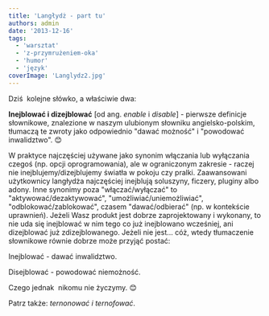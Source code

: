 ```yaml
---
title: 'Langłydż - part tu'
authors: admin
date: '2013-12-16'
tags:
  - 'warsztat'
  - 'z-przymrużeniem-oka'
  - 'humor'
  - 'język'
coverImage: 'Langlydz2.jpg'
---
```


Dziś  kolejne słówko, a właściwie dwa:

<!--truncate-->

**Inejblować i dizejblować** \[od ang. _enable_ i _disable_\] - pierwsze
definicje słownikowe, znalezione w naszym ulubionym słowniku angielsko-polskim,
tłumaczą te zwroty jako odpowiednio "dawać możność" i "powodować inwalidztwo".
😊

W praktyce najczęściej używane jako synonim włączania lub wyłączania czegoś (np.
opcji oprogramowania), ale w ograniczonym zakresie - raczej nie
inejblujemy/dizejblujemy światła w pokoju czy pralki. Zaawansowani użytkownicy
langłydża najczęściej inejblują soluszyny, ficzery, pluginy albo adony. Inne
synonimy poza "włączać/wyłączać" to "aktywować/dezaktywować",
"umożliwiać/uniemożliwiać", "odblokować/zablokować", czasem "dawać/odbierać"
(np. w kontekście uprawnień). Jeżeli Wasz produkt jest dobrze zaprojektowany i
wykonany, to nie uda się inejblować w nim tego co już inejblowano wcześniej, ani
dizejblować już zdizejblowanego. Jeżeli nie jest... cóż, wtedy tłumaczenie
słownikowe równie dobrze może przyjąć postać:

Inejblować - dawać inwalidztwo.

Disejblować - powodować niemożność.

Czego jednak  nikomu nie życzymy. 😊

Patrz także: _ternonować i ternofować_.
